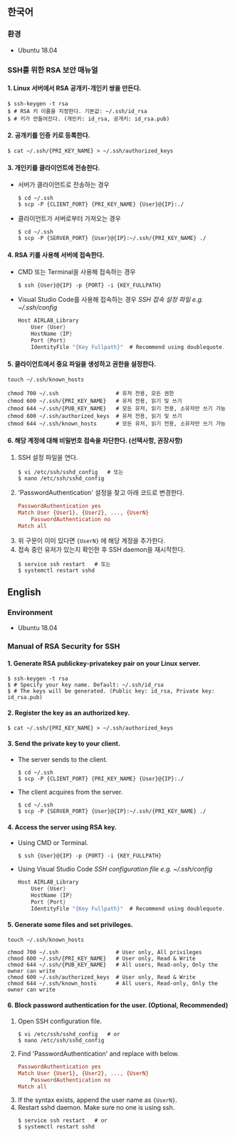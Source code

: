 ## 한국어
### 환경
- Ubuntu 18.04
### SSH를 위한 RSA 보안 매뉴얼
#### 1. Linux 서버에서 RSA 공개키-개인키 쌍을 만든다.
   ```console
   $ ssh-keygen -t rsa
   $ # RSA 키 이름을 지정한다. 기본값: ~/.ssh/id_rsa
   $ # 키가 만들어진다. (개인키: id_rsa, 공개키: id_rsa.pub)
   ```
#### 2. 공개키를 인증 키로 등록한다.
   ```console
   $ cat ~/.ssh/{PRI_KEY_NAME} > ~/.ssh/authorized_keys
   ```
#### 3. 개인키를 클라이언트에 전송한다. 
   * 서버가 클라이언트로 전송하는 경우
     ```console
     $ cd ~/.ssh
     $ scp -P {CLIENT_PORT} {PRI_KEY_NAME} {User}@{IP}:./
     ```
   * 클라이언트가 서버로부터 가져오는 경우
     ```console
     $ cd ~/.ssh
     $ scp -P {SERVER_PORT} {User}@{IP}:~/.ssh/{PRI_KEY_NAME} ./
     ```
#### 4. RSA 키를 사용해 서버에 접속한다.
  * CMD 또는 Terminal을 사용해 접속하는 경우
    ```console
    $ ssh {User}@{IP} -p {PORT} -i {KEY_FULLPATH}
    ```
  * Visual Studio Code를 사용해 접속하는 경우
    *SSH 접속 설정 파일 e.g. ~/.ssh/config*
    ```c
    Host AIRLAB_Library
        User {User}
        HostName {IP}
        Port {Port}
        IdentityFile "{Key Fullpath}"  # Recommend using doublequote.
    ```
#### 5. 클라이언트에서 중요 파일을 생성하고 권한을 설정한다.
  ```console
  touch ~/.ssh/known_hosts

  chmod 700 ~/.ssh                  # 유저 전용, 모든 권한
  chmod 600 ~/.ssh/{PRI_KEY_NAME}   # 유저 전용, 읽기 및 쓰기
  chmod 644 ~/.ssh/{PUB_KEY_NAME}   # 모든 유저, 읽기 전용, 소유자만 쓰기 가능
  chmod 600 ~/.ssh/authorized_keys  # 유저 전용, 읽기 및 쓰기
  chmod 644 ~/.ssh/known_hosts      # 모든 유저, 읽기 전용, 소유자만 쓰기 가능
  ```
#### 6. 해당 계정에 대해 비밀번호 접속을 차단한다. (선택사항, 권장사항)
  1. SSH 설정 파일을 연다.
        ```console
        $ vi /etc/ssh/sshd_config   # 또는
        $ nano /etc/ssh/sshd_config
        ```
  2. 'PasswordAuthentication' 설정을 찾고 아래 코드로 변경한다.
        ```ini
        PasswordAuthentication yes
        Match User {User1}, {User2}, ..., {UserN}
            PasswordAuthentication no
        Match all
        ```
  3. 위 구문이 이미 있다면 ```{UserN}``` 에 해당 계정을 추가한다.
  4. 접속 중인 유저가 있는지 확인한 후 SSH daemon을 재시작한다. 
        ```console
        $ service ssh restart   # 또는
        $ systemctl restart sshd
        ```

## English
### Environment
- Ubuntu 18.04
### Manual of RSA Security for SSH
#### 1. Generate RSA publickey-privatekey pair on your Linux server.
   ```console
   $ ssh-keygen -t rsa
   $ # Specify your key name. Default: ~/.ssh/id_rsa
   $ # The keys will be generated. (Public key: id_rsa, Private key: id_rsa.pub)
   ```
#### 2. Register the key as an authorized key.
   ```console
   $ cat ~/.ssh/{PRI_KEY_NAME} > ~/.ssh/authorized_keys
   ```
#### 3. Send the private key to your client.
   * The server sends to the client.
     ```console
     $ cd ~/.ssh
     $ scp -P {CLIENT_PORT} {PRI_KEY_NAME} {User}@{IP}:./
     ```
   * The client acquires from the server.
     ```console
     $ cd ~/.ssh
     $ scp -P {SERVER_PORT} {User}@{IP}:~/.ssh/{PRI_KEY_NAME} ./
     ```
#### 4. Access the server using RSA key.
  * Using CMD or Terminal.
    ```console
    $ ssh {User}@{IP} -p {PORT} -i {KEY_FULLPATH}
    ```
  * Using Visual Studio Code
    *SSH configuration file e.g. ~/.ssh/config*
    ```c
    Host AIRLAB_Library
        User {User}
        HostName {IP}
        Port {Port}
        IdentityFile "{Key Fullpath}"  # Recommend using doublequote.
    ```
#### 5. Generate some files and set privileges.
  ```console
  touch ~/.ssh/known_hosts

  chmod 700 ~/.ssh                  # User only, All privileges
  chmod 600 ~/.ssh/{PRI_KEY_NAME}   # User only, Read & Write
  chmod 644 ~/.ssh/{PUB_KEY_NAME}   # All users, Read-only, Only the owner can write
  chmod 600 ~/.ssh/authorized_keys  # User only, Read & Write
  chmod 644 ~/.ssh/known_hosts      # All users, Read-only, Only the owner can write
  ```
#### 6. Block password authentication for the user. (Optional, Recommended)
  1. Open SSH configuration file.
        ```console
        $ vi /etc/ssh/sshd_config   # or
        $ nano /etc/ssh/sshd_config
        ```
  2. Find 'PasswordAuthentication' and replace with below.
        ```ini
        PasswordAuthentication yes
        Match User {User1}, {User2}, ..., {UserN}
            PasswordAuthentication no
        Match all
        ```
  3. If the syntax exists, append the user name as ```{UserN}```.
  4. Restart sshd daemon. Make sure no one is using ssh.
        ```console
        $ service ssh restart   # or
        $ systemctl restart sshd
        ```
